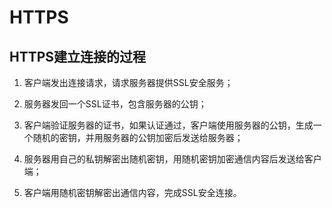 # HTTPS

## HTTPS建立连接的过程

1. 客户端发出连接请求，请求服务器提供SSL安全服务；

2. 服务器发回一个SSL证书，包含服务器的公钥；

3. 客户端验证服务器的证书，如果认证通过，客户端使用服务器的公钥，生成一个随机的密钥，并用服务器的公钥加密后发送给服务器；

4. 服务器用自己的私钥解密出随机密钥，用随机密钥加密通信内容后发送给客户端；

5. 客户端用随机密钥解密出通信内容，完成SSL安全连接。
